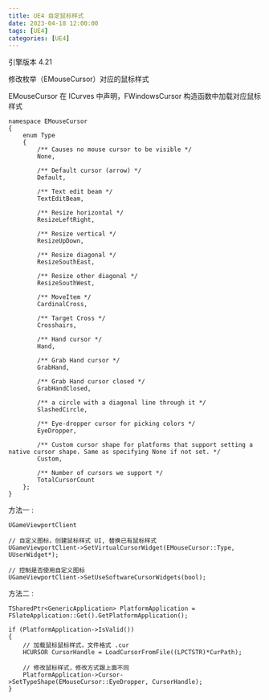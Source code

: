 ```yaml
---
title: UE4 自定鼠标样式
date: 2023-04-18 12:00:00
tags: [UE4]
categories: [UE4]
---
```


引擎版本 4.21

修改枚举（EMouseCursor）对应的鼠标样式

<!-- more -->

EMouseCursor 在 ICurves 中声明，FWindowsCursor 构造函数中加载对应鼠标样式

	namespace EMouseCursor
	{
		enum Type
		{
			/** Causes no mouse cursor to be visible */
			None,
	
			/** Default cursor (arrow) */
			Default,
	
			/** Text edit beam */
			TextEditBeam,
	
			/** Resize horizontal */
			ResizeLeftRight,
	
			/** Resize vertical */
			ResizeUpDown,
	
			/** Resize diagonal */
			ResizeSouthEast,
	
			/** Resize other diagonal */
			ResizeSouthWest,
	
			/** MoveItem */
			CardinalCross,
	
			/** Target Cross */
			Crosshairs,
	
			/** Hand cursor */
			Hand,
	
			/** Grab Hand cursor */
			GrabHand,
	
			/** Grab Hand cursor closed */
			GrabHandClosed,
	
			/** a circle with a diagonal line through it */
			SlashedCircle,
	
			/** Eye-dropper cursor for picking colors */
			EyeDropper,
	
			/** Custom cursor shape for platforms that support setting a native cursor shape. Same as specifying None if not set. */
			Custom,
	
			/** Number of cursors we support */
			TotalCursorCount
		};
	}

方法一 :

	UGameViewportClient

	// 自定义图标，创建鼠标样式 UI, 替换已有鼠标样式
	UGameViewportClient->SetVirtualCursorWidget(EMouseCursor::Type, UUserWidget*);
	
	// 控制是否使用自定义图标
	UGameViewportClient->SetUseSoftwareCursorWidgets(bool);							


方法二 :

	TSharedPtr<GenericApplication> PlatformApplication = FSlateApplication::Get().GetPlatformApplication();

	if (PlatformApplication->IsValid())
	{
		// 加载鼠标鼠标样式，文件格式 .cur
		HCURSOR CursorHandle = LoadCursorFromFile((LPCTSTR)*CurPath);

		// 修改鼠标样式，修改方式跟上面不同
		PlatformApplication->Cursor->SetTypeShape(EMouseCursor::EyeDropper, CursorHandle);
	}